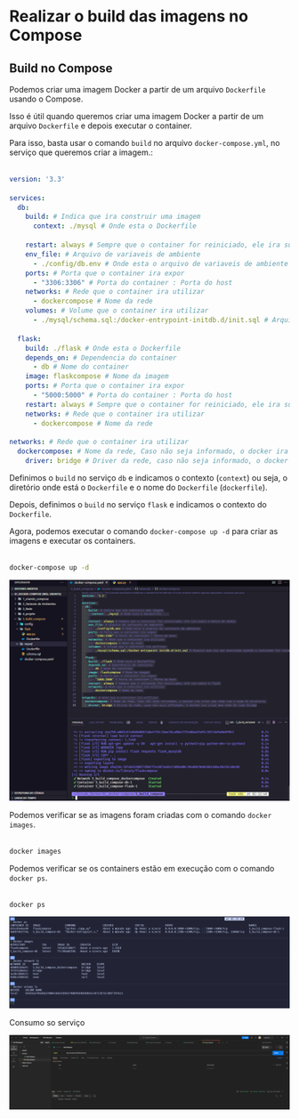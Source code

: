 # Realizar o build das imagens no Compose

## Build no Compose

Podemos criar uma imagem Docker a partir de um arquivo `Dockerfile` usando o Compose.

Isso é útil quando queremos criar uma imagem Docker a partir de um arquivo `Dockerfile` e depois executar o container.

Para isso, basta usar o comando `build` no arquivo `docker-compose.yml`, no serviço que queremos criar a imagem.:

```yml

version: '3.3'

services:
  db:
    build: # Indica que ira construir uma imagem
      context: ./mysql # Onde esta o Dockerfile    
    
    restart: always # Sempre que o container for reiniciado, ele ira subir o banco de dados
    env_file: # Arquivo de variaveis de ambiente
      - ./config/db.env # Onde esta o arquivo de variaveis de ambiente
    ports: # Porta que o container ira expor
      - "3306:3306" # Porta do container : Porta do host
    networks: # Rede que o container ira utilizar
      - dockercompose # Nome da rede
    volumes: # Volume que o container ira utilizar
      - ./mysql/schema.sql:/docker-entrypoint-initdb.d/init.sql # Arquivo que ira ser executado quando o container for iniciado
  
  flask:
    build: ./flask # Onde esta o Dockerfile
    depends_on: # Dependencia do container
      - db # Nome do container
    image: flaskcompose # Nome da imagem
    ports: # Porta que o container ira expor
      - "5000:5000" # Porta do container : Porta do host
    restart: always # Sempre que o container for reiniciado, ele ira subir o flask
    networks: # Rede que o container ira utilizar
      - dockercompose # Nome da rede

networks: # Rede que o container ira utilizar
  dockercompose: # Nome da rede, Caso não seja informado, o docker ira criar uma rede com o nome do diretorio
    driver: bridge # Driver da rede, caso não seja informado, o docker ira criar uma rede do tipo bridge

```

Definimos o `build` no serviço `db` e indicamos o contexto (`context`) ou seja, o diretório onde está o `Dockerfile` e o nome do `Dockerfile` (`dockerfile`).

Depois, definimos o `build` no serviço `flask` e indicamos o contexto do `Dockerfile`.

Agora, podemos executar o comando `docker-compose up -d` para criar as imagens e executar os containers.

```bash

docker-compose up -d

```

![Build compose](./Imagens/Build_compose.png)

Podemos verificar se as imagens foram criadas com o comando `docker images`.

```bash

docker images

```

Podemos verificar se os containers estão em execução com o comando `docker ps`.

```bash

docker ps

```

![Build](./Imagens/Docker_bulild.png)

Consumo so serviço

![Postman](./Imagens/postman.png)
